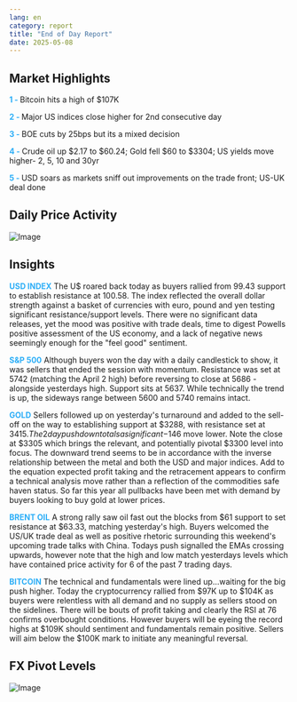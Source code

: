 ```yaml
---
lang: en
category: report
title: "End of Day Report"
date: 2025-05-08
---
```



<h2>Market Highlights</h2>
<strong style="color: #2caef7;">1 - </strong> Bitcoin hits a high of $107K

<strong style="color: #2caef7;">2 - </strong> Major US indices close higher for 2nd consecutive day

<strong style="color: #2caef7;">3 - </strong> BOE cuts by 25bps but its a mixed decision

<strong style="color: #2caef7;">4 - </strong> Crude oil up $2.17 to $60.24; Gold fell $60 to $3304; US yields move higher- 2, 5, 10 and 30yr


<strong style="color: #2caef7;">5 - </strong> USD soars as markets sniff out improvements on the trade front; US-UK deal done



<h2>Daily Price Activity</h2>
<img src="https://markleighedu.github.io/img/May-2025/08-May-2025/price.jpg" alt="Image"/>

<h2>Insights</h2>
<strong style="color: #2caef7;">USD INDEX</strong> The U$ roared back today as buyers rallied from 99.43 support to establish resistance at 100.58. The index reflected the overall dollar strength against a basket of currencies with euro, pound and yen testing significant resistance/support levels. There were no significant data releases, yet the mood was positive with trade deals, time to digest Powells positive assessment of the US economy, and a lack of negative news seemingly enough for the "feel good" sentiment.

<strong style="color: #2caef7;">S&P 500</strong> Although buyers won the day with a daily candlestick to show, it was sellers that ended the session with momentum. Resistance was set at 5742 (matching the April 2 high) before reversing to close at 5686 - alongside yesterdays high. Support sits at 5637. While technically the trend is up, the sideways range between 5600 and 5740 remains intact. 

<strong style="color: #2caef7;">GOLD</strong> Sellers followed up on yesterday's turnaround and added to the sell-off on the way to establishing support at $3288, with resistance set at $3415.  The 2 day push down totals a significant -$146 move lower. Note the close at $3305 which brings the relevant, and potentially pivotal $3300 level into focus. The downward trend seems to be in accordance with the inverse relationship between the metal and both the USD and major indices. Add to the equation expected profit taking and the retracement appears to confirm a technical analysis move rather than a reflection of the commodities safe haven status. So far this year all pullbacks have been met with demand by buyers looking to buy gold at lower prices. 

<strong style="color: #2caef7;">BRENT OIL</strong> A strong rally saw oil fast out the blocks from $61 support to set resistance at $63.33, matching yesterday's high. Buyers welcomed the US/UK trade deal as well as positive rhetoric surrounding this weekend's upcoming trade talks with China. Todays push signalled the EMAs crossing upwards, however note that the high and low match yesterdays levels which have contained price activity for 6 of the past 7 trading days.

<strong style="color: #2caef7;">BITCOIN</strong> The technical and fundamentals were lined up…waiting for the big push higher. Today the cryptocurrency rallied from $97K up to $104K as buyers were relentless with all demand and no supply as sellers stood on the sidelines. There will be bouts of profit taking and clearly the RSI at 76 confirms overbought conditions. However buyers will be eyeing the record highs at $109K should sentiment and fundamentals remain positive. Sellers will aim below the $100K mark to initiate any meaningful reversal.



<h2>FX Pivot Levels</h2>
<img src="https://markleighedu.github.io/img/May-2025/08-May-2025/pivot.jpg" alt="Image"/>
